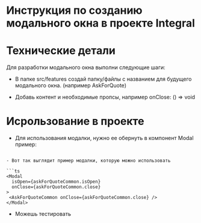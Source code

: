 # Инструкция по созданию модального окна в проекте Integral

# Технические детали

Для разработки модального окна выполни следующие шаги:

- В папке src/features создай папку/файлы с названием для будущего
  модального окна. (например AskForQuote)

- Добавь контент и необходимые пропсы, например onClose: () => void

# Исрользование в проекте

- Для использования модалки, нужно ее обернуть в компонент Modal
  пример:


```

- Вот так выглядит пример модалки, которую можно использовать

```ts
<Modal
  isOpen={askForQuoteCommon.isOpen}
  onClose={askForQuoteCommon.close}
>
 <AskForQuoteCommon onClose={askForQuoteCommon.close} />
</Modal>

```

- Можешь тестировать

